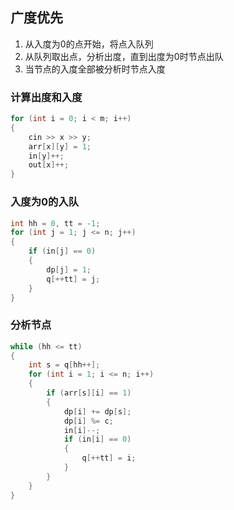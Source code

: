## 广度优先

1. 从入度为0的点开始，将点入队列
2. 从队列取出点，分析出度，直到出度为0时节点出队
3. 当节点的入度全部被分析时节点入度

### 计算出度和入度

```c++
for (int i = 0; i < m; i++)
{
	cin >> x >> y;
	arr[x][y] = 1;
	in[y]++;
	out[x]++;
}
```

### 入度为0的入队
```c++
int hh = 0, tt = -1;
for (int j = 1; j <= n; j++)
{
	if (in[j] == 0)
	{
		dp[j] = 1;
		q[++tt] = j;
	}
}
```

### 分析节点
```c++
while (hh <= tt)
{
	int s = q[hh++];
	for (int i = 1; i <= n; i++)
	{
		if (arr[s][i] == 1)
		{
			dp[i] += dp[s];
			dp[i] %= c;
			in[i]--;
			if (in[i] == 0)
			{
				q[++tt] = i;
			}
		}
	}
}
```